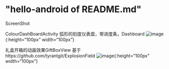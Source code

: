 "hello-android of README.md"
============================
ScreenShot

ColourDashBoardActivity
弧形的刻度仪表盘，带进度条，Dashboard
![image](https://github.com/TaoSunkist/hi_android/blob/master/app/src/main/res/raw/colour_dash_board_activity.gif){:height=“100px” width=“100px”}

礼盒开箱的动画效果GiftBoxView
基于https://github.com/tyrantgit/ExplosionField
![image](https://github.com/TaoSunkist/hi_android/blob/master/app/src/main/res/raw/5ea048b0d86b4819462296.gif){:height=“100px” width=“100px”}
